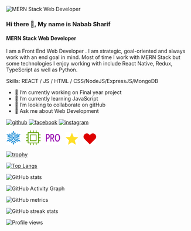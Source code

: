 ![MERN Stack Web Developer](https://www.rlogical.com/wp-content/uploads/2020/12/MERN-Stack-considered-the-Best-for-Developing-Web-Apps.png)

### Hi there 👋, My name is Nabab Sharif
#### MERN Stack Web Developer

I am a Front End Web Developer . I am strategic, goal-oriented and always work with an end goal in mind. Most of time I work with MERN Stack but some technologies I enjoy working with include React Native, Redux, TypeScript as well as Python.

Skills: REACT / JS / HTML / CSS/NodeJS/ExpressJS/MongoDB

- 🔭 I’m currently working on Final year project 
- 🌱 I’m currently learning JavaScript 
- 👯 I’m looking to collaborate on gitHub 
- 💬 Ask me about Web Development 


[<img src='https://cdn.jsdelivr.net/npm/simple-icons@3.0.1/icons/github.svg' alt='github' height='40'>](https://github.com/NababSharif2)  [<img src='https://cdn.jsdelivr.net/npm/simple-icons@3.0.1/icons/facebook.svg' alt='facebook' height='40'>](https://www.facebook.com/MDNababShorif)  [<img src='https://cdn.jsdelivr.net/npm/simple-icons@3.0.1/icons/instagram.svg' alt='instagram' height='40'>](https://www.instagram.com/MDNababSharif/)  

<a href='https://archiveprogram.github.com/'><img src='https://raw.githubusercontent.com/acervenky/animated-github-badges/master/assets/acbadge.gif' width='40' height='40'></a> <a href='https://docs.github.com/en/developers'><img src='https://raw.githubusercontent.com/acervenky/animated-github-badges/master/assets/devbadge.gif' width='40' height='40'></a> <a href='https://github.com/pricing'><img src='https://raw.githubusercontent.com/acervenky/animated-github-badges/master/assets/pro.gif' width='40' height='40'></a> <a href='https://stars.github.com/'><img src='https://raw.githubusercontent.com/acervenky/animated-github-badges/master/assets/starbadge.gif' width='35' height='35'></a> <a href='https://docs.github.com/en/github/supporting-the-open-source-community-with-github-sponsors'><img src='https://raw.githubusercontent.com/acervenky/animated-github-badges/master/assets/sponsorbadge.gif' width='35' height='35'></a> 

[![trophy](https://github-profile-trophy.vercel.app/?username=NababSharif2)](https://github.com/ryo-ma/github-profile-trophy)

[![Top Langs](https://github-readme-stats.vercel.app/api/top-langs/?username=NababSharif2)](https://github.com/anuraghazra/github-readme-stats)

![GitHub stats](https://github-readme-stats.vercel.app/api?username=NababSharif2&show_icons=true&count_private=true)  

![GitHub Activity Graph](https://activity-graph.herokuapp.com/graph?username=NababSharif2)  

![GitHub metrics](https://metrics.lecoq.io/NababSharif2)  

![GitHub streak stats](https://github-readme-streak-stats.herokuapp.com/?user=NababSharif2)  

![Profile views](https://gpvc.arturio.dev/NababSharif2)  

